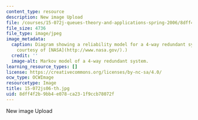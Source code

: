```yaml
---
content_type: resource
description: New image Upload
file: /courses/15-072j-queues-theory-and-applications-spring-2006/8dff4f2b9bb4e078ca231f9ccb78072f_15-072js06-th.jpg
file_size: 4736
file_type: image/jpeg
image_metadata:
  caption: Diagram showing a reliability model for a 4-way redundant system. (Image
    courtesy of [NASA](http://www.nasa.gov/).)
  credit: ''
  image-alt: Markov model of a 4-way redundant system.
learning_resource_types: []
license: https://creativecommons.org/licenses/by-nc-sa/4.0/
ocw_type: OCWImage
resourcetype: Image
title: 15-072js06-th.jpg
uid: 8dff4f2b-9bb4-e078-ca23-1f9ccb78072f
---
```

New image Upload